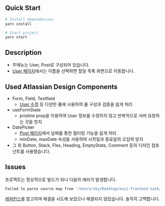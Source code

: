 ## Quick Start

```bash
# Install dependencies
yarn install

# Start project
yarn start
```

## Description

- 주메뉴는 User, Post로 구성되어 있습니다.
- [User 페이지](https://osci-frontend-task.vercel.app/users)에서는 이름을 선택하면 할일 목록 화면으로 이동합니다.

## Used Atlassian Design Components

- Form, Field, Textfield
  - [User 수정](https://osci-frontend-task.vercel.app/users/1) 등 다양한 폼에 사용하여 폼 구성과 검증을 쉽게 처리
- useFormState
  - pristine prop을 이용하여 User 정보를 수정하지 않고 반복적으로 서버 요청하는 것을 방지
- DatePicker
  - [Post 페이지](https://osci-frontend-task.vercel.app/posts)에서 날짜를 통한 필터링 기능을 쉽게 처리
  - minDate, maxDate 속성을 사용하여 시작일과 종료일의 오입력 방지
- 그 외 Button, Stack, Flex, Heading, EmptyState, Comment 등의 디자인 컴포넌트를 사용했습니다.

## Issues

프로젝트는 정상적으로 빌드가 되나 다음의 에러가 발생합니다.

```bash
Failed to parse source map from '/Users/sky/Desktop/osci-frontend-task/node_modules/@atlaskit/analytics-next-stable-react-context/src/context.ts' file: Error: ENOENT: no such file or directory, open '/Users/sky/Desktop/osci-frontend-task/node_modules/@atlaskit/analytics-next-stable-react-context/src/context.ts'
```

[레퍼런스](https://community.developer.atlassian.com/t/error-when-i-use-atlaskit-editor-core-with-forge-custom-ui/62091/9)를 참고하여 해결을 시도해 보았으나 해결되지 않았습니다. 솔직히 고백합니다.
